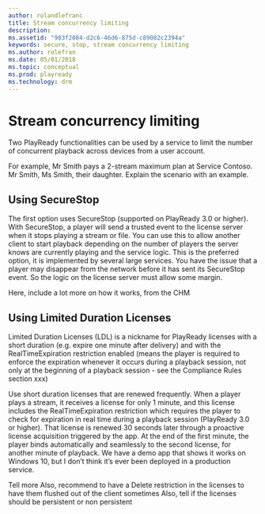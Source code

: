 ```yaml
---
author: rolandlefranc
title: Stream concurrency limiting
description:
ms.assetid: "983f2084-d2c6-46d6-875d-c89082c2394a"
keywords: secure, stop, stream concurrency limiting
ms.author: rolefran
ms.date: 05/01/2018
ms.topic: conceptual
ms.prod: playready
ms.technology: drm
---
```



# Stream concurrency limiting

Two PlayReady functionalities can be used by a service to limit the number of concurrent playback across devices from a user account.

For example, Mr Smith pays a 2-stream maximum plan at Service Contoso.
Mr Smith, Ms Smith, their daughter. Explain the scenario with an example.

## Using SecureStop

The first option uses SecureStop (supported on PlayReady 3.0 or higher).
With SecureStop, a player will send a trusted event to the license server when it stops playing a stream or file. You can use this to allow another client to start playback depending on the number of players the server knows are currently playing and the service logic. This is the preferred option, it is implemented by several large services. You have the issue that a player may disappear from the network before it has sent its SecureStop event. So the logic on the license server must allow some margin.

Here, include a lot more on how it works, from the CHM

## Using Limited Duration Licenses

Limited Duration Licenses (LDL) is a nickname for PlayReady licenses with a short duration (e.g. expire one minute after delivery) and with the RealTimeExpiration restriction enabled (means the player is required to enforce the expiration whenever it occurs during a playback session, not only at the beginning of a playback session - see the Compliance Rules section xxx)

Use short duration licenses that are renewed frequently. When a player plays a stream, it receives a license for only 1 minute, and this license includes the RealTimeExpiration restriction which requires the player to check for expiration in real time during a playback session (PlayReady 3.0 or higher). That license is renewed 30 seconds later through a proactive license acquisition triggered by the app. At the end of the first minute, the player binds automatically and seamlessly to the second license, for another minute of playback. We have a demo app that shows it works on Windows 10, but I don’t think it’s ever been deployed in a production service.

Tell more
Also, recommend to have a Delete restriction in the licenses to have them flushed out of the client sometimes
Also, tell if the licenses should be persistent or non persistent
